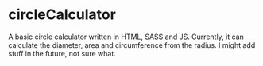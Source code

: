 # circleCalculator
A basic circle calculator written in HTML, SASS and JS. Currently, it can calculate the diameter, area and circumference from the radius. I might add stuff in the future, not sure what.